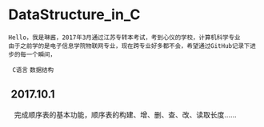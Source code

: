 # DataStructure_in_C
        
    Hello，我是琳酱，2017年3月通过江苏专转本考试，考到心仪的学校，计算机科学专业
    由于之前学的是电子信息学院物联网专业，现在跨专业好多都不会，希望通过GitHub记录下进步的每一个瞬间，
   `C语言` `数据结构`
##  2017.10.1
    完成顺序表的基本功能，顺序表的构建、增、删、查、改、读取长度……
